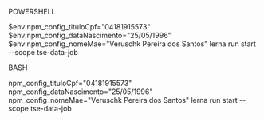 POWERSHELL

$env:npm_config_tituloCpf="04181915573" 
$env:npm_config_dataNascimento="25/05/1996" 
$env:npm_config_nomeMae="Veruschk Pereira dos Santos" 
lerna run start --scope tse-data-job


BASH

npm_config_tituloCpf="04181915573" npm_config_dataNascimento="25/05/1996" npm_config_nomeMae="Veruschk Pereira dos Santos" lerna run start --scope tse-data-job
